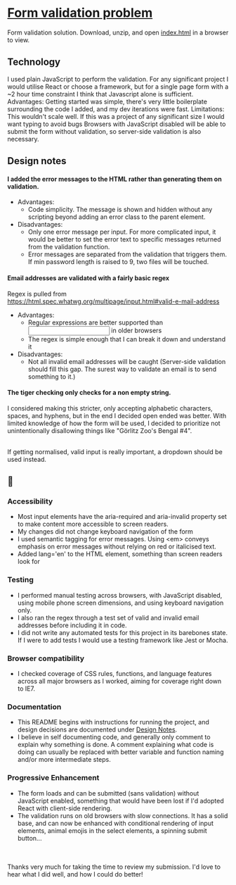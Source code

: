 # [Form validation problem](https://springload.github.io/form-validation-problem/)
Form validation solution. Download, unzip, and open [index.html](index.html) in a browser to view.

## Technology
I used plain JavaScript to perform the validation. For any significant project I would utilise React or choose a framework, but for a single page form with a ~2 hour time constraint I think that Javascript alone is sufficient. Advantages: Getting started was simple, there's very little boilerplate surrounding the code I added, and my dev iterations were fast.
Limitations:
This wouldn't scale well. If this was a project of any significant size I would want typing to avoid bugs
Browsers with JavaScript disabled will be able to submit the form without validation, so server-side validation is also necessary.

## Design notes
#### I added the error messages to the HTML rather than generating them on validation.
* Advantages:
  * Code simplicity. The message is shown and hidden without any scripting beyond adding an error class to the parent element.
* Disadvantages: 
  * Only one error message per input. For more complicated input, it would be better to set the error text to specific messages returned from the validation function.
  *  Error messages are separated from the validation that triggers them. If min password length is raised to 9, two files will be touched.

#### Email addresses are validated with a fairly basic regex
Regex is pulled from https://html.spec.whatwg.org/multipage/input.html#valid-e-mail-address
* Advantages:
  * Regular expressions are better supported than <input type=email> in older browsers
  * The regex is simple enough that I can break it down and understand it
* Disadvantages:
  * Not all invalid email addresses will be caught (Server-side validation should fill this gap. The surest way to validate an email is to send something to it.)

#### The tiger checking only checks for a non empty string.
I considered making this stricter, only accepting alphabetic characters, spaces, and hyphens, but in the end I decided open ended was better. With limited knowledge of how the form will be used, I decided to prioritize not unintentionally disallowing things like "Görlitz Zoo's Bengal #4".

<br>If getting normalised, valid input is really important, a dropdown should be used instead.

## :cherries:
### Accessibility
* Most input elements have the aria-required and aria-invalid property set to make content more accessible to screen readers.
* My changes did not change keyboard navigation of the form
* I used semantic tagging for error messages. Using \<em\> conveys emphasis on error messages without relying on red or italicised text.
* Added lang='en' to the HTML element, something than screen readers look for

### Testing
* I performed manual testing across browsers, with JavaScript disabled, using mobile phone screen dimensions, and using keyboard navigation only.
* I also ran the regex through a test set of valid and invalid email addresses before including it in code.
* I did not write any automated tests for this project in its barebones state. If I were to add tests I would use a testing framework like Jest or Mocha.

### Browser compatibility
* I checked coverage of CSS rules, functions, and language features across all major browsers as I worked, aiming for coverage right down to IE7.

### Documentation
* This README begins with instructions for running the project, and design decisions are documented under [Design Notes](#Design-Notes).
* I believe in self documenting code, and generally only comment to explain why something is done. A comment explaining what code is doing can usually be replaced with better variable and function naming and/or more intermediate steps.

### Progressive Enhancement
* The form loads and can be submitted (sans validation) without JavaScript enabled, something that would have been lost if I'd adopted React with client-side rendering.
* The validation runs on old browsers with slow connections. It has a solid base, and can now be enhanced with conditional rendering of input elements, animal emojis in the select elements, a spinning submit button...

<br><br>
Thanks very much for taking the time to review my submission. I'd love to hear what I did well, and how I could do better! 

